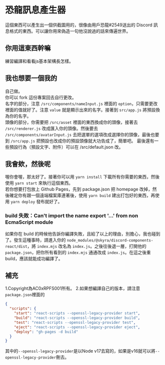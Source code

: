 # 恐龍訊息產生器
這個東西可以產生出一個供截圖用的，很像由用戶恐龍#2549送出的 Discord 訊息格式的東西。可以讓你用來偽造一句他沒說過的話來傳遍世界。

## 你用這東西幹嘛
練習編譯和看看js基本架構長怎樣。

## 我也想要一個我的
自己做。   
你可以 fork 這份專案回去自行更改。   
名字的部分，注意 `/src/components/nameInput.js` 裡面的 `option`，只需要更改裡面的值就好了。注意 `value` 就是顯示出來的名字。接著到 `src/app.js` 將預設換為你的名字。   
頭像的部分，你需要把 `/src/asset` 裡面的東西換成你的頭像，接著去 `/src/renderer.js` 改成匯入你的頭像。然後要去 `/src/components/avatarInput.js` 去把選單的選項改成選擇你的頭像，最後也要到 `/src/app.js` 把預設也改成你的預設頭像就大功告成了，簡單吧。
最後還有一些預設行為（預設文字、附件）可以在 /src/default.json 改。

## 我會欸，然後呢
喔你會喔，那太好了。接著你可以用 `yarn install` 下載所有你需要的東西，然後使用 `yarn start` 來執行這個東西。   
若你想要打包放上 Github Pages，先到 package.json 把 homepage 改掉，然後確定你有跟一個遠端檔案庫連著後，使用 `yarn build` 建出打包好的東西，再使用 `yarn deploy` 發布就好了。   

### build 失敗：Can't import the name export '...' from non EcmaScript module
如果你在 build 的時候他告訴你編譯失敗，且給了以上的理由，別擔心，我也碰到了。發生這種事時，請進入你的 `node_modules/@skyra/discord-components-react/dist`，將 `index.mjs` 改名為 `index.js`。之後往後退一層，打開他的 `package.json`，把你所有看到的 `index.mjs` 通通改成 `index.js`。在這之後重 build，應該就能成功編譯了。

## 補充
1.Copyright為AC0xRPFS001所有。
2.如果想編譯自己的版本，請注意`package.json`裡面的
  ```json
  {
    "scripts": {
      "start": "react-scripts --openssl-legacy-provider start",
      "build": "react-scripts --openssl-legacy-provider build",
      "test": "react-scripts --openssl-legacy-provider test",
      "eject": "react-scripts --openssl-legacy-provider eject",
      "deploy": "gh-pages -d build"
    }
  }
  ```
  其中的`--openssl-legacy-provider`是以Node v17去寫的，如果是v16就可以將`--openssl-legacy-provider`刪去。
